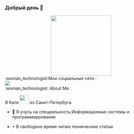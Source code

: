 ### Добрый день 👋 

<!--
**katrinsolovyova/katrinsolovyova** is a ✨ _special_ ✨ repository because its `README.md` (this file) appears on your GitHub profile.

Here are some ideas to get you started:

- 🔭 I’m currently working on ...
- 🌱 I’m currently learning ...
- 👯 I’m looking to collaborate on ...
- 🤔 I’m looking for help with ...
- 💬 Ask me about ...
- 📫 How to reach me: ...
- 😄 Pronouns: ...
- ⚡ Fun fact: ...
-->
<div align="center">
  <img src="https://media.giphy.com/media/WIQ0N0OUvei1OW1h9Z/giphy.gif" width="200" height="200"/>
</div>
:woman_technologist:Мои социальные сети   :
<div id="badges">

  <a href="your-telegram-URL">
    <img src= Badge"/>
  </a>
  
 </div align="center">
 :woman_technologist: About Me :

 Я Катя <img src="https://media.giphy.com/media/WUlplcMpOCEmTGBtBW/giphy.gif" width="30"> из Санкт-Петербуга.

- :telescope: Я учусь на специальность:Информацонные системы и программиррование

- :zap: В свободное время читаю технические статьи.</div>
